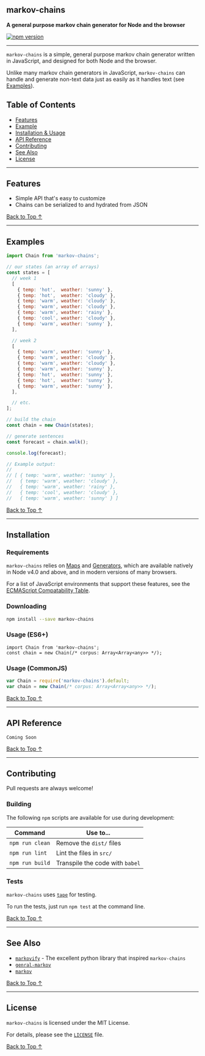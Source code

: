 ## markov-chains
**A general purpose markov chain generator for Node and the browser**

[![npm version](https://badge.fury.io/js/markov-chains.svg)](https://badge.fury.io/js/markov-chains)

---

`markov-chains` is a simple, general purpose markov chain generator written in
JavaScript, and designed for both Node and the browser.

Unlike many markov chain generators in JavaScript, `markov-chains` can handle
and generate non-text data just as easily as it handles text (see
[Examples](#example)).

## Table of Contents

- [Features](#features)
- [Example](#example)
- [Installation & Usage](#installation--usage)
- [API Reference](#api-reference)
- [Contributing](#contributing)
- [See Also](#see-also)
- [License](#license)

---

## Features

- Simple API that's easy to customize
- Chains can be serialized to and hydrated from JSON

[Back to Top ↑](#readme)

---

## Examples

```js
import Chain from 'markov-chains';

// our states (an array of arrays)
const states = [
  // week 1
  [
    { temp: 'hot',  weather: 'sunny' },
    { temp: 'hot',  weather: 'cloudy' },
    { temp: 'warm', weather: 'cloudy' },
    { temp: 'warm', weather: 'cloudy' },
    { temp: 'warm', weather: 'rainy' },
    { temp: 'cool', weather: 'cloudy' },
    { temp: 'warm', weather: 'sunny' },
  ],

  // week 2
  [
    { temp: 'warm', weather: 'sunny' },
    { temp: 'warm', weather: 'cloudy' },
    { temp: 'warm', weather: 'cloudy' },
    { temp: 'warm', weather: 'sunny' },
    { temp: 'hot',  weather: 'sunny' },
    { temp: 'hot',  weather: 'sunny' },
    { temp: 'warm', weather: 'sunny' },
  ],

  // etc.
];

// build the chain
const chain = new Chain(states);

// generate sentences
const forecast = chain.walk();

console.log(forecast);

// Example output:
//
// [ { temp: 'warm', weather: 'sunny' },
//   { temp: 'warm', weather: 'cloudy' },
//   { temp: 'warm', weather: 'rainy' },
//   { temp: 'cool', weather: 'cloudy' },
//   { temp: 'warm', weather: 'sunny' } ]
```

[Back to Top ↑](#readme)

---

## Installation

### Requirements

`markov-chains` relies on [Maps][] and [Generators][], which are available
natively in Node v4.0 and above, and in modern versions of many browsers.

For a list of JavaScript environments that support these features, see the
[ECMAScript Compatability Table][].

[Maps]: https://developer.mozilla.org/en-US/docs/Web/JavaScript/Reference/Global_Objects/Map
[Generators]: https://developer.mozilla.org/en-US/docs/Web/JavaScript/Reference/Global_Objects/Generator
[ECMAScript Compatability Table]: http://kangax.github.io/compat-table/es6/

### Downloading

```sh
npm install --save markov-chains
```

### Usage (ES6+)

```
import Chain from 'markov-chains';
const chain = new Chain(/* corpus: Array<Array<any>> */);
```

### Usage (CommonJS)

```js
var Chain = require('markov-chains').default;
var chain = new Chain(/* corpus: Array<Array<any>> */);
```

[Back to Top ↑](#readme)

---

## API Reference

```
Coming Soon
```

[Back to Top ↑](#readme)

---

## Contributing

Pull requests are always welcome!

### Building

The following `npm` scripts are available for use during development:

Command                    | Use to...
---------------------------|-----------
`npm run clean`            | Remove the `dist/` files
`npm run lint`             | Lint the files in `src/`
`npm run build`            | Transpile the code with `babel`

### Tests

`markov-chains` uses [`tape`](https://github.com/substack/tape) for testing.

To run the tests, just run `npm test` at the command line.

[Back to Top ↑](#readme)

---

## See Also

- [`markovify`](https://github.com/jsvine/markovify) - The excellent python
  library that inspired `markov-chains`
- [`genral-markov`](https://github.com/TakenPilot/general-markov)
- [`markov`](https://github.com/substack/node-markov)

[Back to Top ↑](#readme)

---

## License
`markov-chains` is licensed under the MIT License.

For details, please see the [`LICENSE`](https://raw.githubusercontent.com/bdchauvette/markov-chains/master/LICENSE) file.

[Back to Top ↑](#readme)
